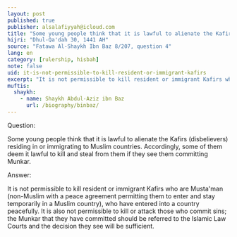 ```yaml
---
layout: post
published: true
publisher: alsalafiyyah@icloud.com
title: "Some young people think that it is lawful to alienate the Kafirs (disbelievers) residing in or immigrating to Muslim countries"
hijri: "Dhul-Qa'dah 30, 1441 AH"
source: "Fatawa Al-Shaykh Ibn Baz 8/207, question 4"
lang: en
category: [rulership, hisbah]
note: false
uid: it-is-not-permissible-to-kill-resident-or-immigrant-kafirs
excerpt: "It is not permissible to kill resident or immigrant Kafirs who are Musta'man (non-Muslim with a peace agreement permitting them to enter and stay temporarily in a Muslim country), who have entered into a country peacefully."
muftis:
  shaykh: 
    - name: Shaykh Abdul-Aziz ibn Baz
      url: /biography/binbaz/
---
```


Question:

Some young people think that it is lawful to alienate the Kafirs (disbelievers) residing in or immigrating to Muslim countries. Accordingly, some of them deem it lawful to kill and steal from them if they see them committing Munkar. 

Answer:

It is not permissible to kill resident or immigrant Kafirs who are Musta'man (non-Muslim with a peace agreement permitting them to enter and stay temporarily in a Muslim country), who have entered into a country peacefully. It is also not permissible to kill or attack those who commit sins; the Munkar that they have committed should be referred to the Islamic Law Courts and the decision they see will be sufficient.

